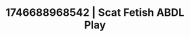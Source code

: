 ---
categories:
- Passionate kisses
- Shibari art
- AI-generated
- Morning passion
- Barefoot beauty
- ASMR
- Cosplay
- Lover's breath
image: /assets/images/1746688968542.jpg
layout: post
seo:
  description: Featured content with artistic Scat Fetish, ABDL Play. HD images available.
  keywords: Scat Fetish, ABDL Play
  og_image: /assets/images/1746688968542.jpg
  schema_type: VisualArtwork
tags:
- ABDL Play
- '#1746688968542'
- Scat Fetish
title: 1746688968542 | Scat Fetish ABDL Play
---